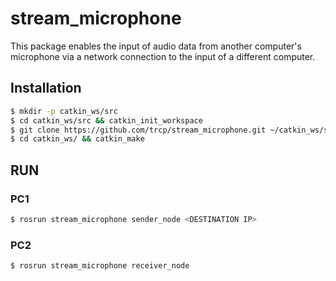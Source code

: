 # stream_microphone
This package enables the input of audio data from another computer's microphone via a network connection to the input of a different computer.

## Installation
```bash
$ mkdir -p catkin_ws/src
$ cd catkin_ws/src && catkin_init_workspace
$ git clone https://github.com/trcp/stream_microphone.git ~/catkin_ws/src/stream_microphone
$ cd catkin_ws/ && catkin_make
```

## RUN
### PC1
```bash
$ rosrun stream_microphone sender_node <DESTINATION IP>
```

### PC2
```bash
$ rosrun stream_microphone receiver_node
```
